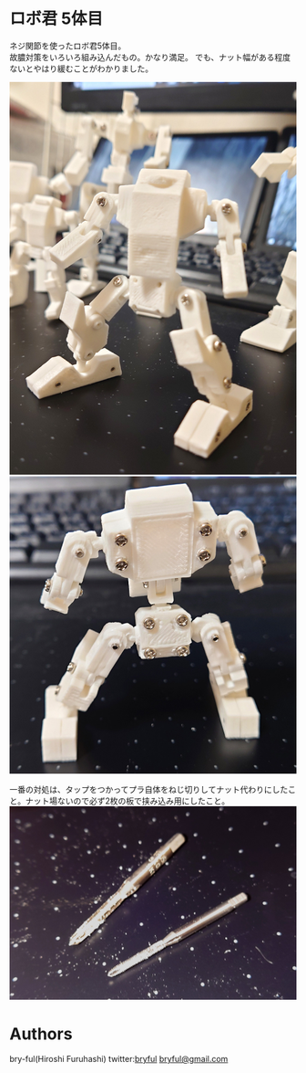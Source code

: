 ﻿# ロボ君 5体目

ネジ関節を使ったロボ君5体目。<br>
故膿対策をいろいろ組み込んだもの。かなり満足。
でも、ナット幅がある程度ないとやはり緩むことがわかりました。

![r5_002.jpg](r5_002.jpg)
![r5_005.jpg](r5_005.jpg)

一番の対処は、タップをつかってプラ自体をねじ切りしてナット代わりにしたこと。ナット場ないので必ず2枚の板で挟み込み用にしたこと。
![r5_003.jpg](r5_003.jpg)



# Authors

bry-ful(Hiroshi Furuhashi)
twitter:[bryful](https://twitter.com/bryful)
bryful@gmail.com


